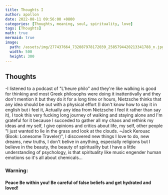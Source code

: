 ```yaml
---
title: Thoughts I
author: apollon
date: 2022-08-11 09:56:00 +0800
categories: [Thoughts, meaning, soul, spirituality, love]
tags: [Thoughts]
math: true
mermaid: true
image:
  path: /assets/img/277437664_732087978172039_2585794420213341788_n.jpg
  width: 500
  height: 300
---
```


## Thoughts
-I listened to a podcast of "L'heure philo" and they're like walking is good for thinking and most Greek philosophs were doing it inattentivally and they don't mention it but they do it for a long time or hours, Nietzsche thinks that any idea should be out with a physical effort (I don't know how to say it in english but i feel it, Actually any idea from Nietzsche I feel it rather than say it), I took this very fucking long journey of walking and staying alone and I'm grateful for it because I succeded to gather all my chaos and rethink  my ideas and my self, I give opinions and critics about life, my self, other people "I just wanted to lie in the grass and look at the clouds. ~Jack Kerouac (Book: Lonesome Traveler)", I discovered new things I love to do, new dreams, new truths, I don't belive in anything, especially religions but I believe in the beauty, the beauty of spirituality but I have a little understanding of psychology, is that spirituality  like music engender human emotions so it's all about chemicals...
### Warning:

#### Peace Be within you! Be careful of false beliefs and get hydrated and loved!